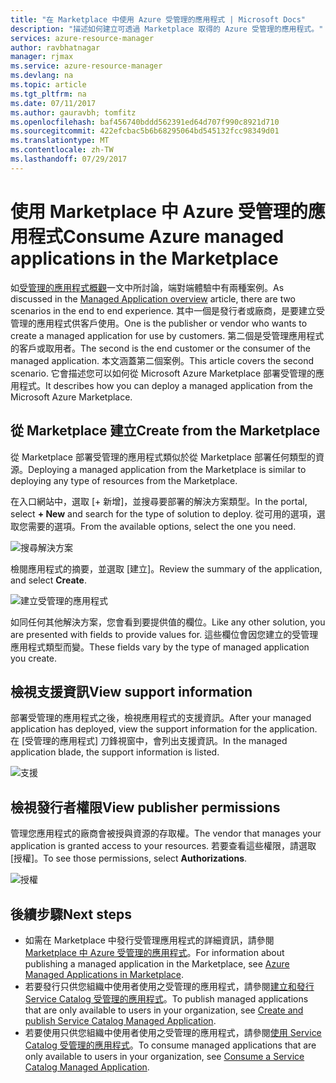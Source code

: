 ```yaml
---
title: "在 Marketplace 中使用 Azure 受管理的應用程式 | Microsoft Docs"
description: "描述如何建立可透過 Marketplace 取得的 Azure 受管理的應用程式。"
services: azure-resource-manager
author: ravbhatnagar
manager: rjmax
ms.service: azure-resource-manager
ms.devlang: na
ms.topic: article
ms.tgt_pltfrm: na
ms.date: 07/11/2017
ms.author: gauravbh; tomfitz
ms.openlocfilehash: baf456740bddd562391ed64d707f990c8921d710
ms.sourcegitcommit: 422efcbac5b6b68295064bd545132fcc98349d01
ms.translationtype: MT
ms.contentlocale: zh-TW
ms.lasthandoff: 07/29/2017
---
```

# <a name="consume-azure-managed-applications-in-the-marketplace"></a><span data-ttu-id="96290-103">使用 Marketplace 中 Azure 受管理的應用程式</span><span class="sxs-lookup"><span data-stu-id="96290-103">Consume Azure managed applications in the Marketplace</span></span>

<span data-ttu-id="96290-104">如[受管理的應用程式概觀](managed-application-overview.md)一文中所討論，端對端體驗中有兩種案例。</span><span class="sxs-lookup"><span data-stu-id="96290-104">As discussed in the [Managed Application overview](managed-application-overview.md) article, there are two scenarios in the end to end experience.</span></span> <span data-ttu-id="96290-105">其中一個是發行者或廠商，是要建立受管理的應用程式供客戶使用。</span><span class="sxs-lookup"><span data-stu-id="96290-105">One is the publisher or vendor who wants to create a managed application for use by customers.</span></span> <span data-ttu-id="96290-106">第二個是受管理應用程式的客戶或取用者。</span><span class="sxs-lookup"><span data-stu-id="96290-106">The second is the end customer or the consumer of the managed application.</span></span> <span data-ttu-id="96290-107">本文涵蓋第二個案例。</span><span class="sxs-lookup"><span data-stu-id="96290-107">This article covers the second scenario.</span></span> <span data-ttu-id="96290-108">它會描述您可以如何從 Microsoft Azure Marketplace 部署受管理的應用程式。</span><span class="sxs-lookup"><span data-stu-id="96290-108">It describes how you can deploy a managed application from the Microsoft Azure Marketplace.</span></span>

## <a name="create-from-the-marketplace"></a><span data-ttu-id="96290-109">從 Marketplace 建立</span><span class="sxs-lookup"><span data-stu-id="96290-109">Create from the Marketplace</span></span>

<span data-ttu-id="96290-110">從 Marketplace 部署受管理的應用程式類似於從 Marketplace 部署任何類型的資源。</span><span class="sxs-lookup"><span data-stu-id="96290-110">Deploying a managed application from the Marketplace is similar to deploying any type of resources from the Marketplace.</span></span> 

<span data-ttu-id="96290-111">在入口網站中，選取 [+ 新增]，並搜尋要部署的解決方案類型。</span><span class="sxs-lookup"><span data-stu-id="96290-111">In the portal, select **+ New** and search for the type of solution to deploy.</span></span> <span data-ttu-id="96290-112">從可用的選項，選取您需要的選項。</span><span class="sxs-lookup"><span data-stu-id="96290-112">From the available options, select the one you need.</span></span>

![搜尋解決方案](./media/managed-application-consume-marketplace/search-apps.png)

<span data-ttu-id="96290-114">檢閱應用程式的摘要，並選取 [建立]。</span><span class="sxs-lookup"><span data-stu-id="96290-114">Review the summary of the application, and select **Create**.</span></span>

![建立受管理的應用程式](./media/managed-application-consume-marketplace/create-marketplace-managed-app.png)

<span data-ttu-id="96290-116">如同任何其他解決方案，您會看到要提供值的欄位。</span><span class="sxs-lookup"><span data-stu-id="96290-116">Like any other solution, you are presented with fields to provide values for.</span></span> <span data-ttu-id="96290-117">這些欄位會因您建立的受管理應用程式類型而變。</span><span class="sxs-lookup"><span data-stu-id="96290-117">These fields vary by the type of managed application you create.</span></span> 

## <a name="view-support-information"></a><span data-ttu-id="96290-118">檢視支援資訊</span><span class="sxs-lookup"><span data-stu-id="96290-118">View support information</span></span>

<span data-ttu-id="96290-119">部署受管理的應用程式之後，檢視應用程式的支援資訊。</span><span class="sxs-lookup"><span data-stu-id="96290-119">After your managed application has deployed, view the support information for the application.</span></span> <span data-ttu-id="96290-120">在 [受管理的應用程式] 刀鋒視窗中，會列出支援資訊。</span><span class="sxs-lookup"><span data-stu-id="96290-120">In the managed application blade, the support information is listed.</span></span>

![支援](./media/managed-application-consume-marketplace/support.png)

## <a name="view-publisher-permissions"></a><span data-ttu-id="96290-122">檢視發行者權限</span><span class="sxs-lookup"><span data-stu-id="96290-122">View publisher permissions</span></span>

<span data-ttu-id="96290-123">管理您應用程式的廠商會被授與資源的存取權。</span><span class="sxs-lookup"><span data-stu-id="96290-123">The vendor that manages your application is granted access to your resources.</span></span> <span data-ttu-id="96290-124">若要查看這些權限，請選取 [授權]。</span><span class="sxs-lookup"><span data-stu-id="96290-124">To see those permissions, select **Authorizations**.</span></span>

![授權](./media/managed-application-consume-marketplace/authorizations.png)

## <a name="next-steps"></a><span data-ttu-id="96290-126">後續步驟</span><span class="sxs-lookup"><span data-stu-id="96290-126">Next steps</span></span>

* <span data-ttu-id="96290-127">如需在 Marketplace 中發行受管理應用程式的詳細資訊，請參閱 [Marketplace 中 Azure 受管理的應用程式](managed-application-author-marketplace.md)。</span><span class="sxs-lookup"><span data-stu-id="96290-127">For information about publishing a managed application in the Marketplace, see [Azure Managed Applications in Marketplace](managed-application-author-marketplace.md).</span></span>
* <span data-ttu-id="96290-128">若要發行只供您組織中使用者使用之受管理的應用程式，請參閱[建立和發行 Service Catalog 受管理的應用程式](managed-application-publishing.md)。</span><span class="sxs-lookup"><span data-stu-id="96290-128">To publish managed applications that are only available to users in your organization, see [Create and publish Service Catalog Managed Application](managed-application-publishing.md).</span></span>
* <span data-ttu-id="96290-129">若要使用只供您組織中使用者使用之受管理的應用程式，請參閱[使用 Service Catalog 受管理的應用程式](managed-application-consumption.md)。</span><span class="sxs-lookup"><span data-stu-id="96290-129">To consume managed applications that are only available to users in your organization, see [Consume a Service Catalog Managed Application](managed-application-consumption.md).</span></span>